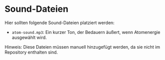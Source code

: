 # Sound-Dateien

Hier sollten folgende Sound-Dateien platziert werden:

- `atom-sound.mp3`: Ein kurzer Ton, der Bedauern äußert, wenn Atomenergie ausgewählt wird.

Hinweis: Diese Dateien müssen manuell hinzugefügt werden, da sie nicht im Repository enthalten sind.
